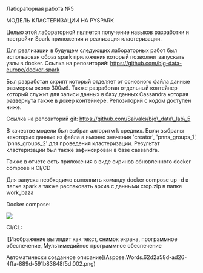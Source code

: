 ﻿Лабораторная работа №5

МОДЕЛЬ КЛАСТЕРИЗАЦИИ НА PYSPARK

Целью этой лабораторной является получение навыков разработки и настройки Spark приложения и реализация кластеризации. 

Для реализации в будущем следующих лабораторных работ был использован образ spark приложения который позволяет запускать узлы в docker. Ссылка на репозиторий: <https://github.com/big-data-europe/docker-spark>

Был разработан скрипт который отделяет от основного файла данные размером около 300мб. Также разработан отдельный контейнер который служит для записи данных в базу данных Cassandra которая развернута также в докер контейнере. Репозиторий с кодом доступен ниже. 

Ссылка на репозиторий git: https://github.com/Saivaks/big\_data\_lab\_5

В качестве модели был выбран алгоритм k средних. Были выбраны некоторые данные из файла а именно значения 'creator', 'pnns\_groups\_1', 'pnns\_groups\_2' для проведения кластеризации. Результат кластеризации был также зафиксирован в базе cassandra. 

Также в отчете есть приложения в виде скринов обновленного docker compose и CI/CD

Для запуска необходимо выполнить команду docker compose up -d в папке spark а также распаковать архив с данными crop.zip в папке work\_baza

Docker compose:

![](Aspose.Words.62d2a58d-ad26-4ffa-889d-591b83848f5d.001.png)

CI/CL:

![Изображение выглядит как текст, снимок экрана, программное обеспечение, Мультимедийное программное обеспечение

Автоматически созданное описание](Aspose.Words.62d2a58d-ad26-4ffa-889d-591b83848f5d.002.png)
